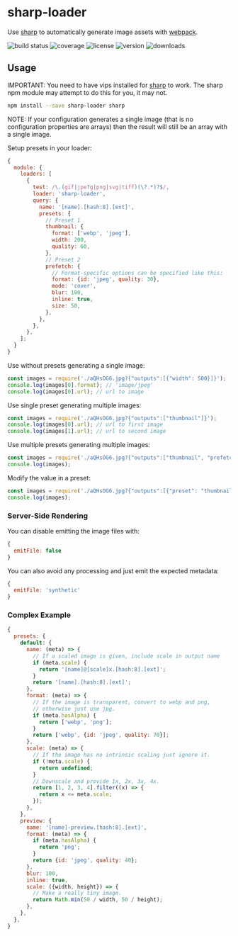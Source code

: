 # sharp-loader

Use [sharp] to automatically generate image assets with [webpack].

![build status](http://img.shields.io/travis/izaakschroeder/sharp-loader/master.svg?style=flat)
![coverage](http://img.shields.io/coveralls/izaakschroeder/sharp-loader/master.svg?style=flat)
![license](http://img.shields.io/npm/l/sharp-loader.svg?style=flat)
![version](http://img.shields.io/npm/v/sharp-loader.svg?style=flat)
![downloads](http://img.shields.io/npm/dm/sharp-loader.svg?style=flat)

## Usage

IMPORTANT: You need to have vips installed for [sharp] to work. The sharp npm module may attempt to do this for you, it may not.

```sh
npm install --save sharp-loader sharp
```

NOTE: If your configuration generates a single image (that is no configuration properties are arrays) then the result will still be an array with a single image.

Setup presets in your loader:

```javascript
{
  module: {
    loaders: [
      {
        test: /\.(gif|jpe?g|png|svg|tiff)(\?.*)?$/,
        loader: 'sharp-loader',
        query: {
          name: '[name].[hash:8].[ext]',
          presets: {
            // Preset 1
            thumbnail: {
              format: ['webp', 'jpeg'],
              width: 200,
              quality: 60,
            },
            // Preset 2
            prefetch: {
              // Format-specific options can be specified like this:
              format: {id: 'jpeg', quality: 30},
              mode: 'cover',
              blur: 100,
              inline: true,
              size: 50,
            },
          },
        },
      },
    ];
  }
}
```

Use without presets generating a single image:

```javascript
const images = require('./aQHsOG6.jpg?{"outputs":[{"width": 500}]}');
console.log(images[0].format); // 'image/jpeg'
console.log(images[0].url); // url to image
```

Use single preset generating multiple images:

```javascript
const images = require('./aQHsOG6.jpg?{"outputs":["thumbnail"]}');
console.log(images[0].url); // url to first image
console.log(images[1].url); // url to second image
```

Use multiple presets generating multiple images:

```javascript
const images = require('./aQHsOG6.jpg?{"outputs":["thumbnail", "prefetch"]}');
console.log(images);
```

Modify the value in a preset:

```javascript
const images = require('./aQHsOG6.jpg?{"outputs":[{"preset": "thumbnail", "width": 600}]}');
console.log(images);
```

### Server-Side Rendering

You can disable emitting the image files with:

```js
{
  emitFile: false
}
```

You can also avoid any processing and just emit the expected metadata:

```js
{
  emitFile: 'synthetic'
}
```


### Complex Example

```js
{
  presets: {
    default: {
      name: (meta) => {
        // If a scaled image is given, include scale in output name
        if (meta.scale) {
          return '[name]@[scale]x.[hash:8].[ext]';
        }
        return '[name].[hash:8].[ext]';
      },
      format: (meta) => {
        // If the image is transparent, convert to webp and png,
        // otherwise just use jpg.
        if (meta.hasAlpha) {
          return ['webp', 'png'];
        }
        return ['webp', {id: 'jpeg', quality: 70}];
      },
      scale: (meta) => {
        // If the image has no intrinsic scaling just ignore it.
        if (!meta.scale) {
          return undefined;
        }
        // Downscale and provide 1x, 2x, 3x, 4x.
        return [1, 2, 3, 4].filter((x) => {
          return x <= meta.scale;
        });
      },
    },
    preview: {
      name: '[name]-preview.[hash:8].[ext]',
      format: (meta) => {
        if (meta.hasAlpha) {
          return 'png';
        }
        return {id: 'jpeg', quality: 40};
      },
      blur: 100,
      inline: true,
      scale: ({width, height}) => {
        // Make a really tiny image.
        return Math.min(50 / width, 50 / height);
      },
    },
  },
}
```

[sharp]: https://github.com/lovell/sharp
[webpack]: https://github.com/webpack/webpack
